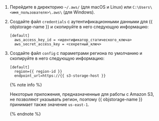 1. Перейдите в директорию `~/.aws/` (для macOS и Linux) или `C:\Users\<имя_пользователя>\.aws\` (для Windows).
1. Создайте файл `credentials` с аутентификационными данными для {{ objstorage-name }} и скопируйте в него следующую информацию:

    ```text
    [default]
      aws_access_key_id = <идентификатор_статического_ключа>
      aws_secret_access_key = <секретный_ключ>
    ```

1. Создайте файл `config` с параметрами региона по умолчанию и скопируйте в него следующую информацию:

    ```text
    [default]
      region={{ region-id }}
      endpoint_url=https://{{ s3-storage-host }}
    ```

    {% note info %}

    Некоторые приложения, предназначенные для работы с Amazon S3, не позволяют указывать регион, поэтому {{ objstorage-name }} принимает также значение `us-east-1`.

    {% endnote %}